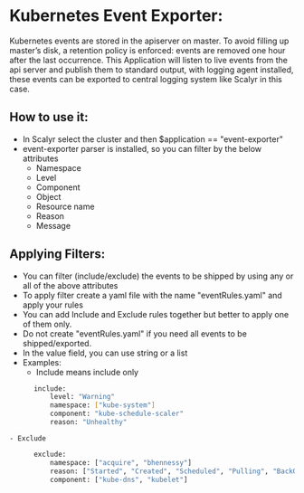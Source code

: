 # Kubernetes Event Exporter:

Kubernetes events are stored in the apiserver on master. To avoid filling up master’s disk, a retention policy is enforced: events are removed one hour after the last occurrence.
This Application will listen to live events from the api server and publish them to standard output, with logging agent installed, these events can be exported to central logging system like Scalyr in this case.

## How to use it:

 - In Scalyr select the cluster and then  $application == "event-exporter"
 - event-exporter parser is installed, so you can filter by the below attributes
   - Namespace
   - Level
   - Component
   - Object
   - Resource name
   - Reason
   - Message

## Applying Filters:
 - You can filter (include/exclude) the events to be shipped by using any or all of the above attributes
 - To apply filter create a yaml file with the name "eventRules.yaml" and apply your rules
 - You can add Include and Exclude rules together but better to apply one of them only.
 - Do not create "eventRules.yaml" if you need all events to be shipped/exported.
 - In the value field, you can use string or a list
  - Examples:
    - Include means include only
```bash
      include:
          level: "Warning"
          namespace: ["kube-system"]
          component: "kube-schedule-scaler"
          reason: "Unhealthy"
```
    - Exclude

```bash
      exclude:
          namespace: ["acquire", "bhennessy"]
          reason: ["Started", "Created", "Scheduled", "Pulling", "BackOff", "Pulled"]
          component: ["kube-dns", "kubelet"]
```
